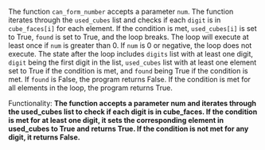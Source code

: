 The function `can_form_number` accepts a parameter `num`. The function iterates through the `used_cubes` list and checks if each `digit` is in `cube_faces[i]` for each element. If the condition is met, `used_cubes[i]` is set to True, `found` is set to True, and the loop breaks. The loop will execute at least once if `num` is greater than 0. If `num` is 0 or negative, the loop does not execute. The state after the loop includes `digits` list with at least one digit, `digit` being the first digit in the list, `used_cubes` list with at least one element set to True if the condition is met, and `found` being True if the condition is met. If `found` is False, the program returns False. If the condition is met for all elements in the loop, the program returns True.

Functionality: **The function accepts a parameter num and iterates through the used_cubes list to check if each digit is in cube_faces. If the condition is met for at least one digit, it sets the corresponding element in used_cubes to True and returns True. If the condition is not met for any digit, it returns False.**